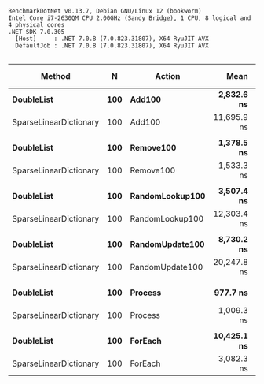 ```

BenchmarkDotNet v0.13.7, Debian GNU/Linux 12 (bookworm)
Intel Core i7-2630QM CPU 2.00GHz (Sandy Bridge), 1 CPU, 8 logical and 4 physical cores
.NET SDK 7.0.305
  [Host]     : .NET 7.0.8 (7.0.823.31807), X64 RyuJIT AVX
  DefaultJob : .NET 7.0.8 (7.0.823.31807), X64 RyuJIT AVX


```
|                 Method |   N |          Action |        Mean |    Error |   StdDev | Ratio | RatioSD | Allocated | Alloc Ratio |
|----------------------- |---- |---------------- |------------:|---------:|---------:|------:|--------:|----------:|------------:|
|             **DoubleList** | **100** |          **Add100** |  **2,832.6 ns** | **12.15 ns** | **10.14 ns** |  **1.00** |    **0.00** |         **-** |          **NA** |
| SparseLinearDictionary | 100 |          Add100 | 11,695.9 ns | 97.99 ns | 91.66 ns |  4.13 |    0.03 |         - |          NA |
|                        |     |                 |             |          |          |       |         |           |             |
|             **DoubleList** | **100** |       **Remove100** |  **1,378.5 ns** |  **4.70 ns** |  **4.17 ns** |  **1.00** |    **0.00** |         **-** |          **NA** |
| SparseLinearDictionary | 100 |       Remove100 |  1,533.3 ns |  1.81 ns |  1.61 ns |  1.11 |    0.00 |         - |          NA |
|                        |     |                 |             |          |          |       |         |           |             |
|             **DoubleList** | **100** | **RandomLookup100** |  **3,507.4 ns** |  **8.33 ns** |  **6.95 ns** |  **1.00** |    **0.00** |         **-** |          **NA** |
| SparseLinearDictionary | 100 | RandomLookup100 | 12,303.4 ns | 95.34 ns | 84.51 ns |  3.51 |    0.02 |         - |          NA |
|                        |     |                 |             |          |          |       |         |           |             |
|             **DoubleList** | **100** | **RandomUpdate100** |  **8,730.2 ns** | **35.28 ns** | **33.00 ns** |  **1.00** |    **0.00** |         **-** |          **NA** |
| SparseLinearDictionary | 100 | RandomUpdate100 | 20,247.8 ns | 63.46 ns | 59.36 ns |  2.32 |    0.01 |         - |          NA |
|                        |     |                 |             |          |          |       |         |           |             |
|             **DoubleList** | **100** |         **Process** |    **977.7 ns** |  **3.07 ns** |  **2.57 ns** |  **1.00** |    **0.00** |         **-** |          **NA** |
| SparseLinearDictionary | 100 |         Process |  1,009.3 ns |  1.80 ns |  1.60 ns |  1.03 |    0.00 |         - |          NA |
|                        |     |                 |             |          |          |       |         |           |             |
|             **DoubleList** | **100** |         **ForEach** | **10,425.1 ns** | **12.91 ns** | **12.07 ns** |  **1.00** |    **0.00** |         **-** |          **NA** |
| SparseLinearDictionary | 100 |         ForEach |  3,082.3 ns |  3.87 ns |  3.43 ns |  0.30 |    0.00 |         - |          NA |
